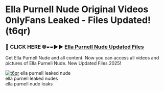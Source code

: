 # Ella Purnell Nude Original Videos 0nlyFans Leaked - Files Updated! (t6qr)

<h3>🔴 CLICK HERE 🌐==►► <a href="https://tinyurl.com/5h6xmrr3" rel="nofollow">Ella Purnell Nude Updated Files</a></h3>

Get Ella Purnell Nude and all content. Now you can access all videos and pictures of Ella Purnell Nude. New Updated Files 2025!

[![t6qr](https://i.imgur.com/KVD873Z.gif)](https://tinyurl.com/5h6xmrr3)
ella purnell leaked nude<br>
ella purnell leaked nudes<br>
ella purnell nude leaks